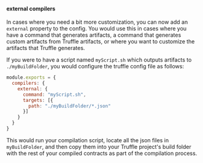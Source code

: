 
#### external compilers
In cases where you need a bit more customization, you can now add an `external` property to the config.  You would use this in cases where you have a command that generates artifacts, a command that generates custom artifacts from Truffle artifacts, or where you want to customize the artifacts that Truffle generates.

If you were to have a script named `myScript.sh` which outputs artifacts to `./myBuildFolder`, you would configure the truffle config file as follows:
```javascript
module.exports = {
  compilers: {
    external: {
      command: "myScript.sh",
      targets: [{
        path: "./myBuildFolder/*.json"
      }]
    }
  }
}
```
This would run your compilation script, locate all the json files in `myBuildFolder`, and then copy them into your Truffle project's build folder with the rest of your compiled contracts as part of the compilation process.


